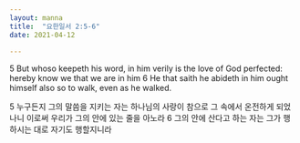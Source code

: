 ```yaml
---
layout: manna
title:  "요한일서 2:5-6"
date: 2021-04-12

---
```

5 But whoso keepeth his word, in him verily is the love of God perfected: hereby know we that we are in him
6 He that saith he abideth in him ought himself also so to walk, even as he walked.

5 누구든지 그의 말씀을 지키는 자는 하나님의 사랑이 참으로 그 속에서 온전하게 되었나니 이로써 우리가 그의 안에 있는 줄을 아노라
6 그의 안에 산다고 하는 자는 그가 행하시는 대로 자기도 행할지니라
